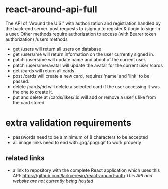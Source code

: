 # react-around-api-full
The API of "Around the U.S." with authorization and registration handled by the back-end server.
post requests to /signup to register & /login to sign-in a user.
Other methods require authorization to access (with Bearer token authorization)
/users methods
* get /users will return all users on database
* get /users/me will return information on the user currently signed in.
* patch /users/me will update name and about of the current user.
* patch /users/me/avatar will update the avatar for the current user
/cards
* get /cards will return all cards
* post /cards will create a new card, requires 'name' and 'link' to be passed.
* delete /cards/:id will delete a selected card if the user accessing it was the one to create it.
* put and delete at /cards/likes/:id will add or remove a user's like from the card stored.

# extra validation requirements
* passwords need to be a minimum of 8 characters to be accepted
* all image links need to end with .jpg/.png/.gif to work properly


## related links
* a link to repository with the complete React application which uses this API: https://github.com/larkceresin/react-around-auth
*This API and website are not currently being hosted*
